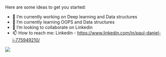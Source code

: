 Here are some ideas to get you started:

- 🔭 I’m currently working on Deep learning and Data structures
- 🌱 I’m currently learning OOPS and Data structures
- 👯 I’m looking to collaborate on Linkedin
- 📫 How to reach me: Linkedin - https://www.linkedin.com/in/paul-daniel-j-775949210/
<img src="https://github-readme-stats.vercel.app/api?username=DaniJ2003&&show_icons=true&title_color=ffffff&icon_color=bb2acf&text_color=daf7dc&bg_color=151515">
